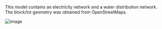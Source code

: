 
This model contains an electricity network and a water distribution network. The block/lot geometry was obtained from OpenStreetMaps.

![image](https://github.com/uvicjames/district_scale_resilience_benchmarks/assets/6242976/181ded1c-d4f6-4886-bad6-ef44638a9809)
